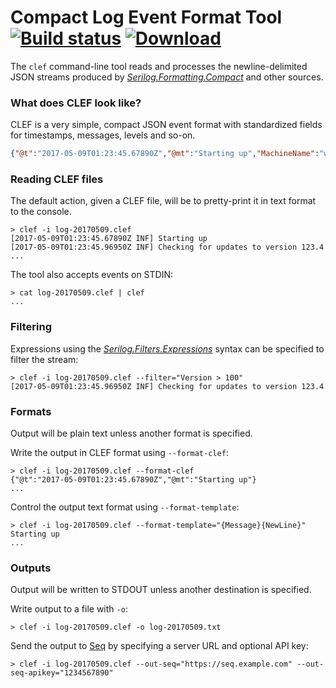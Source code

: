 # **C**ompact **L**og **E**vent **F**ormat Tool [![Build status](https://ci.appveyor.com/api/projects/status/ybr08j4h302yaw09?svg=true)](https://ci.appveyor.com/project/datalust/clef-tool) [![Download](https://img.shields.io/badge/download-releases-blue.svg)](https://github.com/datalust/clef-tool/releases)

The `clef` command-line tool reads and processes the newline-delimited JSON streams produced by [_Serilog.Formatting.Compact_](https://github.com/serilog/serilog-formatting-compact) and other sources.

### What does CLEF look like?

CLEF is a very simple, compact JSON event format with standardized fields for timestamps, messages, levels and so-on.

```JSON
{"@t":"2017-05-09T01:23:45.67890Z","@mt":"Starting up","MachineName":"web-53a889fe"}
```

### Reading CLEF files

The default action, given a CLEF file, will be to pretty-print it in text format to the console.

```shell
> clef -i log-20170509.clef
[2017-05-09T01:23:45.67890Z INF] Starting up
[2017-05-09T01:23:45.96950Z INF] Checking for updates to version 123.4
...
```

The tool also accepts events on STDIN:

```shell
> cat log-20170509.clef | clef
...
```

### Filtering

Expressions using the [_Serilog.Filters.Expressions_](https://github.com/serilog/serilog-filters-expressions) syntax can be specified to filter the stream:

```shell
> clef -i log-20170509.clef --filter="Version > 100"
[2017-05-09T01:23:45.96950Z INF] Checking for updates to version 123.4
```

### Formats

Output will be plain text unless another format is specified.

Write the output in CLEF format using `--format-clef`:

```shell
> clef -i log-20170509.clef --format-clef
{"@t":"2017-05-09T01:23:45.67890Z","@mt":"Starting up"}
...
```

Control the output text format using `--format-template`:

```shell
> clef -i log-20170509.clef --format-template="{Message}{NewLine}"
Starting up
...
```

### Outputs

Output will be written to STDOUT unless another destination is specified.

Write output to a file with `-o`:

```shell
> clef -i log-20170509.clef -o log-20170509.txt
```

Send the output to [Seq](https://getseq.net) by specifying a server URL and optional API key:

```
> clef -i log-20170509.clef --out-seq="https://seq.example.com" --out-seq-apikey="1234567890"
```
